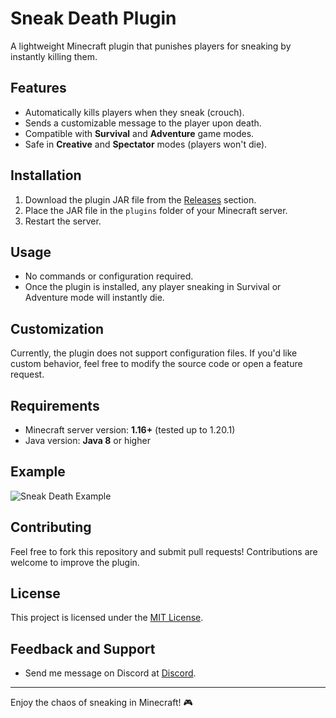 # Sneak Death Plugin

A lightweight Minecraft plugin that punishes players for sneaking by instantly killing them.

## Features
- Automatically kills players when they sneak (crouch).
- Sends a customizable message to the player upon death.
- Compatible with **Survival** and **Adventure** game modes.
- Safe in **Creative** and **Spectator** modes (players won't die).

## Installation
1. Download the plugin JAR file from the [Releases](https://github.com/Patpat200/sneak-death/releases/tag/plugin) section.
2. Place the JAR file in the `plugins` folder of your Minecraft server.
3. Restart the server.

## Usage
- No commands or configuration required.
- Once the plugin is installed, any player sneaking in Survival or Adventure mode will instantly die.

## Customization
Currently, the plugin does not support configuration files. If you'd like custom behavior, feel free to modify the source code or open a feature request.

## Requirements
- Minecraft server version: **1.16+** (tested up to 1.20.1)
- Java version: **Java 8** or higher

## Example
![Sneak Death Example](https://via.placeholder.com/800x400.png?text=Sneaking+Kills+Example)

## Contributing
Feel free to fork this repository and submit pull requests! Contributions are welcome to improve the plugin.

## License
This project is licensed under the [MIT License](LICENSE).

## Feedback and Support
- Send me message on Discord at [Discord](https://discord.gg/ge8JxXxh).

---

Enjoy the chaos of sneaking in Minecraft! 🎮

